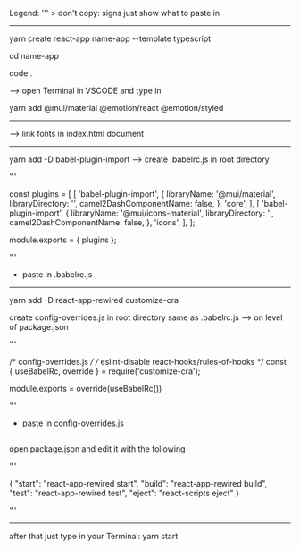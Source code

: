 Legend: ''' > don't copy: signs just show what to paste in 

----------------------------------------------------------

yarn create react-app name-app --template typescript

cd name-app

code .

--> open Terminal in VSCODE and type in 

yarn add @mui/material @emotion/react @emotion/styled

----------------------------------------------------------

--> link fonts in index.html document

<link rel="preconnect" href="https://fonts.googleapis.com">
<link rel="preconnect" href="https://fonts.gstatic.com" crossorigin>
<link href="https://fonts.googleapis.com/css2?family=Bigelow+Rules&family=Roboto:wght@300;400;500;700&display=swap" rel="stylesheet">

----------------------------------------------------------

yarn add -D babel-plugin-import
--> create .babelrc.js in root directory

'''

const plugins = [
  [
    'babel-plugin-import',
    {
      libraryName: '@mui/material',
      libraryDirectory: '',
      camel2DashComponentName: false,
    },
    'core',
  ],
  [
    'babel-plugin-import',
    {
      libraryName: '@mui/icons-material',
      libraryDirectory: '',
      camel2DashComponentName: false,
    },
    'icons',
  ],
];

module.exports = { plugins };

''' 
- paste in .babelrc.js

----------------------------------------------------------

yarn add -D react-app-rewired customize-cra

create config-overrides.js in root directory same as .babelrc.js --> on level of package.json

'''

/* config-overrides.js */
/* eslint-disable react-hooks/rules-of-hooks */
const { useBabelRc, override } = require('customize-cra');

module.exports = override(useBabelRc())

''' 
- paste in config-overrides.js

----------------------------------------------------------

open package.json and edit it with the following  

'''

{
    "start": "react-app-rewired start",
    "build": "react-app-rewired build",
    "test": "react-app-rewired test",
    "eject": "react-scripts eject"
}

'''

----------------------------------------------------------

after that just type in your Terminal:    yarn start
